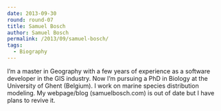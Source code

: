 ```yaml
---
date: 2013-09-30
round: round-07
title: Samuel Bosch
author: Samuel Bosch
permalink: /2013/09/samuel-bosch/
tags:
  - Biography
---
```

I&#8217;m a master in Geography with a few years of experience as a software developer in the GIS industry. Now I&#8217;m pursuing a PhD in Biology at the University of Ghent (Belgium). I work on marine species distribution modeling. My webpage/blog (samuelbosch.com) is out of date but I have plans to revive it.
